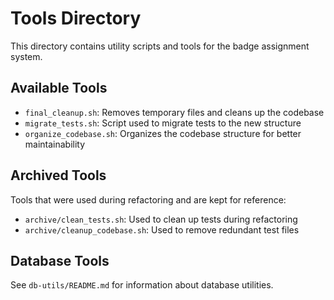 # Tools Directory

This directory contains utility scripts and tools for the badge assignment system.

## Available Tools

- `final_cleanup.sh`: Removes temporary files and cleans up the codebase
- `migrate_tests.sh`: Script used to migrate tests to the new structure
- `organize_codebase.sh`: Organizes the codebase structure for better maintainability

## Archived Tools

Tools that were used during refactoring and are kept for reference:

- `archive/clean_tests.sh`: Used to clean up tests during refactoring
- `archive/cleanup_codebase.sh`: Used to remove redundant test files

## Database Tools

See `db-utils/README.md` for information about database utilities.
